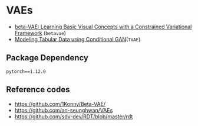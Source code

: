 # VAEs

*  [beta-VAE: Learning Basic Visual Concepts with a Constrained Variational Framework](https://openreview.net/forum?id=Sy2fzU9gl) (`betavae`)
*  [Modeling Tabular Data using Conditional GAN](https://proceedings.neurips.cc/paper_files/paper/2019/file/254ed7d2de3b23ab10936522dd547b78-Paper.pdf)(`TVAE`)

## Package Dependency

```setup
pytorch==1.12.0
```


## Reference codes

- https://github.com/1Konny/Beta-VAE/
- https://github.com/an-seunghwan/VAEs
- https://github.com/sdv-dev/RDT/blob/master/rdt
